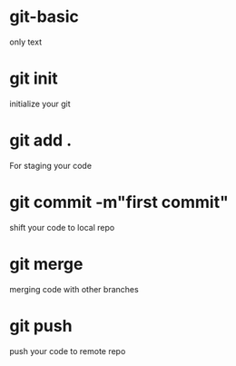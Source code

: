 # git-basic
only text
# git init
initialize your git
# git add .
For staging your code
# git commit -m"first commit"
shift your code to local repo
# git merge 
merging code with other branches
# git push 
push your code to remote repo
